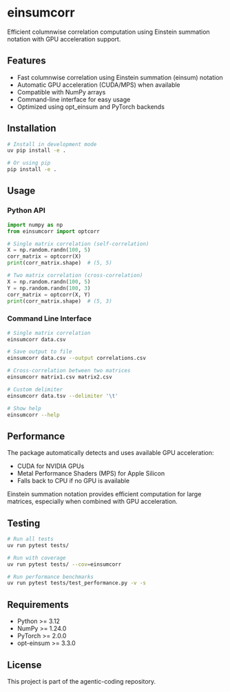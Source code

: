 # einsumcorr

Efficient columnwise correlation computation using Einstein summation notation with GPU acceleration support.

## Features

- Fast columnwise correlation using Einstein summation (einsum) notation
- Automatic GPU acceleration (CUDA/MPS) when available
- Compatible with NumPy arrays
- Command-line interface for easy usage
- Optimized using opt_einsum and PyTorch backends

## Installation

```bash
# Install in development mode
uv pip install -e .

# Or using pip
pip install -e .
```

## Usage

### Python API

```python
import numpy as np
from einsumcorr import optcorr

# Single matrix correlation (self-correlation)
X = np.random.randn(100, 5)
corr_matrix = optcorr(X)
print(corr_matrix.shape)  # (5, 5)

# Two matrix correlation (cross-correlation)
X = np.random.randn(100, 5)
Y = np.random.randn(100, 3)
corr_matrix = optcorr(X, Y)
print(corr_matrix.shape)  # (5, 3)
```

### Command Line Interface

```bash
# Single matrix correlation
einsumcorr data.csv

# Save output to file
einsumcorr data.csv --output correlations.csv

# Cross-correlation between two matrices
einsumcorr matrix1.csv matrix2.csv

# Custom delimiter
einsumcorr data.tsv --delimiter '\t'

# Show help
einsumcorr --help
```

## Performance

The package automatically detects and uses available GPU acceleration:
- CUDA for NVIDIA GPUs
- Metal Performance Shaders (MPS) for Apple Silicon
- Falls back to CPU if no GPU is available

Einstein summation notation provides efficient computation for large matrices, especially when combined with GPU acceleration.

## Testing

```bash
# Run all tests
uv run pytest tests/

# Run with coverage
uv run pytest tests/ --cov=einsumcorr

# Run performance benchmarks
uv run pytest tests/test_performance.py -v -s
```

## Requirements

- Python >= 3.12
- NumPy >= 1.24.0
- PyTorch >= 2.0.0
- opt-einsum >= 3.3.0

## License

This project is part of the agentic-coding repository.